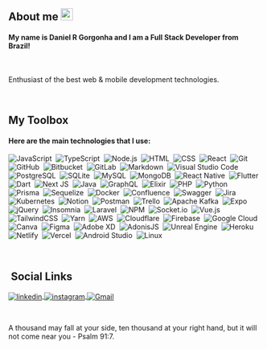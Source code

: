 ## About me <img width="24px" src="https://media.tenor.com/images/f580b40a349dcb2d7cb93573e2329061/tenor.gif">

#### My name is Daniel R Gorgonha and I am a Full Stack Developer from Brazil!

<br />

Enthusiast of the best web & mobile development technologies.

<br />

## My Toolbox

#### Here are the main **technologies** that I use:

![JavaScript](https://img.shields.io/badge/-JavaScript-05122A?style=flat&logo=javascript)&nbsp;
![TypeScript](https://img.shields.io/badge/-TypeScript-05122A?style=flat&logo=typeScript)&nbsp;
![Node.js](https://img.shields.io/badge/-Node.js-05122A?style=flat&logo=node.js)&nbsp;
![HTML](https://img.shields.io/badge/-HTML-05122A?style=flat&logo=HTML5)&nbsp;
![CSS](https://img.shields.io/badge/-CSS-05122A?style=flat&logo=CSS3&logoColor=1572B6)&nbsp;
![React](https://img.shields.io/badge/-React-05122A?style=flat&logo=react)&nbsp;
![Git](https://img.shields.io/badge/-Git-05122A?style=flat&logo=git)&nbsp;
![GitHub](https://img.shields.io/badge/-GitHub-05122A?style=flat&logo=github)&nbsp;
![Bitbucket](https://img.shields.io/badge/-Bitbucket-05122A?style=flat&logo=bitbucket)&nbsp;
![GitLab](https://img.shields.io/badge/-GitLab-05122A?style=flat&logo=gitLab)&nbsp;
![Markdown](https://img.shields.io/badge/-Markdown-05122A?style=flat&logo=markdown)&nbsp;
![Visual Studio Code](https://img.shields.io/badge/-Visual%20Studio%20Code-05122A?style=flat&logo=visual-studio-code&logoColor=007ACC)&nbsp;
![PostgreSQL](https://img.shields.io/badge/-PostgreSQL-05122A?style=flat&logo=postgresql)&nbsp;
![SQLite](https://img.shields.io/badge/-SQLite-05122A?style=flat&logo=sqlite)&nbsp;
![MySQL](https://img.shields.io/badge/-MySQL-05122A?style=flat&logo=mysql)&nbsp;
![MongoDB](https://img.shields.io/badge/-MongoDB-05122A?style=flat&logo=mongodb)&nbsp;
![React Native](https://img.shields.io/badge/-React%20Native-05122A?style=flat&logo=react)&nbsp;
![Flutter](https://img.shields.io/badge/-Flutter-05122A?style=flat&logo=flutter)&nbsp;
![Dart](https://img.shields.io/badge/-Dart-05122A?style=flat&logo=dart)&nbsp;
![Next JS](https://img.shields.io/badge/-Next%20JS-05122A?style=flat&logo=next.js)&nbsp;
![Java](https://img.shields.io/badge/-Java-05122A?style=flat&logo=java)&nbsp;
![GraphQL](https://img.shields.io/badge/-GraphQL-05122A?style=flat&logo=graphql)&nbsp;
![Elixir](https://img.shields.io/badge/-Elixir-05122A?style=flat&logo=elixir)&nbsp;
![PHP](https://img.shields.io/badge/-PHP-05122A?style=flat&logo=php)&nbsp;
![Python](https://img.shields.io/badge/-Python-05122A?style=flat&logo=python)&nbsp;
![Prisma](https://img.shields.io/badge/-Prisma-05122A?style=flat&logo=prisma)&nbsp;
![Sequelize](https://img.shields.io/badge/-Sequelize-05122A?style=flat&logo=sequelize)&nbsp;
![Docker](https://img.shields.io/badge/-Docker-05122A?style=flat&logo=docker)&nbsp;
![Confluence](https://img.shields.io/badge/-Confluence-05122A?style=flat&logo=confluence)&nbsp;
![Swagger](https://img.shields.io/badge/-Swagger-05122A?style=flat&logo=swagger)&nbsp;
![Jira](https://img.shields.io/badge/-Jira-05122A?style=flat&logo=jira)&nbsp;
![Kubernetes](https://img.shields.io/badge/-Kubernetes-05122A?style=flat&logo=kubernetes)&nbsp;
![Notion](https://img.shields.io/badge/-Notion-05122A?style=flat&logo=notion)&nbsp;
![Postman](https://img.shields.io/badge/-Postman-05122A?style=flat&logo=postman)&nbsp;
![Trello](https://img.shields.io/badge/-Trello-05122A?style=flat&logo=trello)&nbsp;
![Apache Kafka](https://img.shields.io/badge/-Apache%20Kafka-05122A?style=flat&logo=apachekafka)&nbsp;
![Expo](https://img.shields.io/badge/-Expo-05122A?style=flat&logo=expo)&nbsp;
![jQuery](https://img.shields.io/badge/-jQuery-05122A?style=flat&logo=jquery)&nbsp;
![Insomnia](https://img.shields.io/badge/-Insomnia-05122A?style=flat&logo=insomnia)&nbsp;
![Laravel](https://img.shields.io/badge/-Laravel-05122A?style=flat&logo=laravel)&nbsp;
![NPM](https://img.shields.io/badge/-NPM-05122A?style=flat&logo=npm)&nbsp;
![Socket.io](https://img.shields.io/badge/-Socket.io-05122A?style=flat&logo=socket.io)&nbsp;
![Vue.js](https://img.shields.io/badge/-Vue.js-05122A?style=flat&logo=vue.js)&nbsp;
![TailwindCSS](https://img.shields.io/badge/-TailwindCSS-05122A?style=flat&logo=tailwindcss)&nbsp;
![Yarn](https://img.shields.io/badge/-Yarn-05122A?style=flat&logo=yarn)&nbsp;
![AWS](https://img.shields.io/badge/-AWS-05122A?style=flat&logo=aws)&nbsp;
![Cloudflare](https://img.shields.io/badge/-Cloudflare-05122A?style=flat&logo=cloudflare)&nbsp;
![Firebase](https://img.shields.io/badge/-Firebase-05122A?style=flat&logo=firebase)&nbsp;
![Google Cloud](https://img.shields.io/badge/-Google%20Cloud-05122A?style=flat&logo=Google-Cloud)&nbsp;
![Canva](https://img.shields.io/badge/-Canva-05122A?style=flat&logo=canva)&nbsp;
![Figma](https://img.shields.io/badge/-Figma-05122A?style=flat&logo=figma)&nbsp;
![Adobe XD](https://img.shields.io/badge/-Adobe%20XD-05122A?style=flat&logo=adobe%20xd)&nbsp;
![AdonisJS](https://img.shields.io/badge/-AdonisJS-05122A?style=flat&logo=adonisJS)&nbsp;
![Unreal Engine](https://img.shields.io/badge/-Unreal%20Engine-05122A?style=flat&logo=unrealengine)&nbsp;
![Heroku](https://img.shields.io/badge/-heroku-05122A?style=flat&logo=heroku)&nbsp;
![Netlify](https://img.shields.io/badge/-Netlify-05122A?style=flat&logo=netlify)&nbsp;
![Vercel](https://img.shields.io/badge/-Vercel-05122A?style=flat&logo=vercel)&nbsp;
![Android Studio](https://img.shields.io/badge/-Android%20Studio-05122A?style=flat&logo=android-studio)&nbsp;
![Linux](https://img.shields.io/badge/-Linux-05122A?style=flat&logo=linux)&nbsp;

<br />

## &nbsp;Social Links

<p align="left">
<a href="https://www.linkedin.com/in/danielgorgonha/" target="_blank">
  <img align="center" src="https://img.shields.io/badge/-danielgorgonha-05122A?style=flat&logo=linkedin" alt="linkedin"/>
</a>
<a href="https://instagram.com/maykbrito" target="_blank">
 <img align="center" src="https://img.shields.io/badge/-daniel.gorgonha-05122A?style=flat&logo=instagram" alt="instagram"/>
</a>
<a href="mailto:rogergorgonha@gmail.com" target="_blank">
 <img align="center" src="https://img.shields.io/badge/-rogergorgonha@gmail.com-05122A?style=flat&logo=Gmail" alt="Gmail"/>
</a>
</p>

<br />

A thousand may fall at your side, ten thousand at your right hand, but it will not come near you - Psalm 91:7.

[linkedin]: https://www.linkedin.com/in/danielgorgonha/
[instagram]: https://www.instagram.com/daniel.gorgonha/
[gmail]: mailto:rogergorgonha@gmail.com

<!--
**danielgorgonha/danielgorgonha** is a ✨ _special_ ✨ repository because its `README.md` (this file) appears on your GitHub profile.

Here are some ideas to get you started:

- 🔭 I’m currently working on ...
- 🌱 I’m currently learning ...
- 👯 I’m looking to collaborate on ...
- 🤔 I’m looking for help with ...
- 💬 Ask me about ...
- 📫 How to reach me: ...
- 😄 Pronouns: ...
- ⚡ Fun fact: ...
-->
